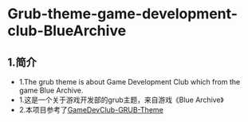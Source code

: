 # Grub-theme-game-development-club-BlueArchive
## 1.简介
- 1.The grub theme is about Game Development Club which from the game Blue Archive.
- 1.这是一个关于游戏开发部的grub主题，来自游戏《Blue Archive》
- 2.本项目参考了[GameDevClub-GRUB-Theme](https://github.com/Machillka/GameDevClub-GRUB-Theme)
